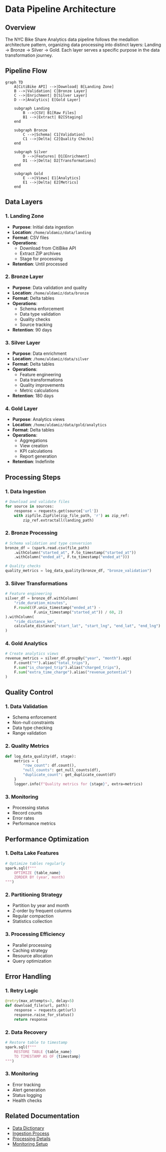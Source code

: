 # Data Pipeline Architecture

## Overview

The NYC Bike Share Analytics data pipeline follows the medallion architecture pattern, organizing data processing into distinct layers: Landing → Bronze → Silver → Gold. Each layer serves a specific purpose in the data transformation journey.

## Pipeline Flow

```mermaid
graph TD
    A[CitiBike API] -->|Download| B[Landing Zone]
    B -->|Validation| C[Bronze Layer]
    C -->|Enrichment| D[Silver Layer]
    D -->|Analytics| E[Gold Layer]
    
    subgraph Landing
        B -->|CSV| B1[Raw Files]
        B1 -->|Extract| B2[Staging]
    end
    
    subgraph Bronze
        C -->|Schema| C1[Validation]
        C1 -->|Delta| C2[Quality Checks]
    end
    
    subgraph Silver
        D -->|Features| D1[Enrichment]
        D1 -->|Delta| D2[Transformations]
    end
    
    subgraph Gold
        E -->|Views| E1[Analytics]
        E1 -->|Delta| E2[Metrics]
    end
```

## Data Layers

### 1. Landing Zone
- **Purpose**: Initial data ingestion
- **Location**: `/home/aldamiz/data/landing`
- **Format**: CSV files
- **Operations**:
  - Download from CitiBike API
  - Extract ZIP archives
  - Stage for processing
- **Retention**: Until processed

### 2. Bronze Layer
- **Purpose**: Data validation and quality
- **Location**: `/home/aldamiz/data/bronze`
- **Format**: Delta tables
- **Operations**:
  - Schema enforcement
  - Data type validation
  - Quality checks
  - Source tracking
- **Retention**: 90 days

### 3. Silver Layer
- **Purpose**: Data enrichment
- **Location**: `/home/aldamiz/data/silver`
- **Format**: Delta tables
- **Operations**:
  - Feature engineering
  - Data transformations
  - Quality improvements
  - Metric calculations
- **Retention**: 180 days

### 4. Gold Layer
- **Purpose**: Analytics views
- **Location**: `/home/aldamiz/data/gold/analytics`
- **Format**: Delta tables
- **Operations**:
  - Aggregations
  - View creation
  - KPI calculations
  - Report generation
- **Retention**: Indefinite

## Processing Steps

### 1. Data Ingestion
```python
# Download and validate files
for source in sources:
    response = requests.get(source['url'])
    with zipfile.ZipFile(zip_file_path, 'r') as zip_ref:
        zip_ref.extractall(landing_path)
```

### 2. Bronze Processing
```python
# Schema validation and type conversion
bronze_df = (spark.read.csv(file_path)
    .withColumn("started_at", F.to_timestamp("started_at"))
    .withColumn("ended_at", F.to_timestamp("ended_at")))

# Quality checks
quality_metrics = log_data_quality(bronze_df, "bronze_validation")
```

### 3. Silver Transformations
```python
# Feature engineering
silver_df = bronze_df.withColumn(
    "ride_duration_minutes",
    F.round((F.unix_timestamp("ended_at") - 
             F.unix_timestamp("started_at")) / 60, 2)
).withColumn(
    "ride_distance_km",
    calculate_distance("start_lat", "start_lng", "end_lat", "end_lng")
)
```

### 4. Gold Analytics
```python
# Create analytics views
revenue_metrics = silver_df.groupBy("year", "month").agg(
    F.count("*").alias("total_trips"),
    F.sum("is_charged_trip").alias("charged_trips"),
    F.sum("extra_time_charge").alias("revenue_potential")
)
```

## Quality Control

### 1. Data Validation
- Schema enforcement
- Non-null constraints
- Data type checking
- Range validation

### 2. Quality Metrics
```python
def log_data_quality(df, stage):
    metrics = {
        "row_count": df.count(),
        "null_counts": get_null_counts(df),
        "duplicate_count": get_duplicate_count(df)
    }
    logger.info(f"Quality metrics for {stage}", extra=metrics)
```

### 3. Monitoring
- Processing status
- Record counts
- Error rates
- Performance metrics

## Performance Optimization

### 1. Delta Lake Features
```python
# Optimize tables regularly
spark.sql(f"""
    OPTIMIZE {table_name}
    ZORDER BY (year, month)
""")
```

### 2. Partitioning Strategy
- Partition by year and month
- Z-order by frequent columns
- Regular compaction
- Statistics collection

### 3. Processing Efficiency
- Parallel processing
- Caching strategy
- Resource allocation
- Query optimization

## Error Handling

### 1. Retry Logic
```python
@retry(max_attempts=3, delay=5)
def download_file(url, path):
    response = requests.get(url)
    response.raise_for_status()
    return response
```

### 2. Data Recovery
```python
# Restore table to timestamp
spark.sql(f"""
    RESTORE TABLE {table_name}
    TO TIMESTAMP AS OF {timestamp}
""")
```

### 3. Monitoring
- Error tracking
- Alert generation
- Status logging
- Health checks

## Related Documentation

- [Data Dictionary](schemas.md)
- [Ingestion Process](ingestion.md)
- [Processing Details](processing.md)
- [Monitoring Setup](../5_operations/monitoring.md) 